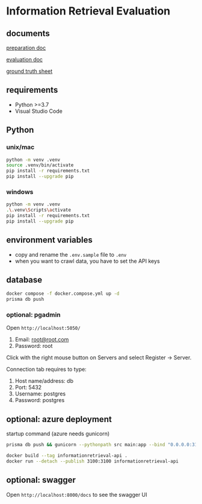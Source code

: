 # Information Retrieval Evaluation

## documents

[preparation doc](https://docs.google.com/document/d/1CyZr6BCO7HAJkWeOlmOVO5_PjgciXi6qZNcJ2JwUiyE/edit?usp=sharing)

[evaluation doc](https://docs.google.com/document/d/1RlGlw1xzIZ5iDCYKw6M5eYVcVZCS67_rZi2n-odH48c/edit?usp=sharing)

[ground truth sheet](https://docs.google.com/spreadsheets/d/1wl72UrtBVSqMwfYwsJgIb21gftcBTYMtiB67N0tCS7A/edit?usp=sharing)

## requirements

* Python >=3.7
* Visual Studio Code

## Python

### unix/mac
```bash
python -m venv .venv
source .venv/bin/activate
pip install -r requirements.txt
pip install --upgrade pip
```

### windows
```bash
python -m venv .venv
.\.venv\Scripts\activate
pip install -r requirements.txt
pip install --upgrade pip
```

## environment variables
* copy and rename the `.env.sample` file to `.env`
* when you want to crawl data, you have to set the API keys

## database 
```bash
docker compose -f docker.compose.yml up -d
prisma db push
```

### optional: pgadmin
Open `http://localhost:5050/`
1) Email: root@root.com
2) Password: root

Click with the right mouse button on Servers and select Register -> Server.

Connection tab requires to type:
1) Host name/address: db
2) Port: 5432
3) Username: postgres
4) Password: postgres

## optional: azure deployment

startup command (azure needs gunicorn)
```bash
prisma db push && gunicorn --pythonpath src main:app --bind "0.0.0.0:3100" --worker-class "uvicorn.workers.UvicornWorker"
```
```bash
docker build --tag informationretrieval-api .
docker run --detach --publish 3100:3100 informationretrieval-api
```

## optional: swagger
Open `http://localhost:8000/docs` to see the swagger UI